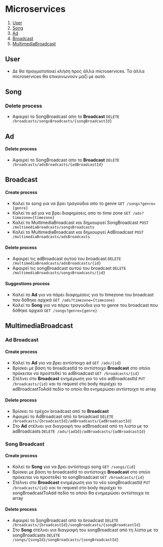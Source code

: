 # Microservices

1. [User](#User)
2. [Song](#Song)
3. [Ad](#Ad)
4. [Broadcast](#Broadcast)
5. [MultimediaBroadcast](#MultimediaBroadcast)


## User
- Δε θα πραγματοποιεί κλήση προς άλλα microservices. Τα άλλα microservices θα επικοινωνούν μαζί με αυτό.

## Song
### Delete process
- Αφαιρεί το SongBroadcast απο το **Broadcast** `DELETE /broadcasts/songsBroadcasts/{songBroadcastId}`

## Ad
#### Delete process
- Αφαιρεί το SongBroadcast απο το **Broadcast** `DELETE /broadcasts/adsBroadcasts/{adBroadcastId}`

## Broadcast
#### Create process
- Καλεί το song για να βρει τραγούδια απο το genre `GET /songs?genre={genre}`
- Καλεί το ad για να βρει διαφημίσεις απο το time zone `GET /ads?timezone={timezone}`
- Καλεί το MultimediaBroadcast και δημιουργεί SongBroadcast `POST /multimediaBroadcasts/songsBroadcasts`
- Καλεί το MultimediaBroadcast και δημιουργεί AdBroadcast `POST /multimediaBroadcasts/adsBroadcasts`

#### Delete process
- Αφαιρεί τις adBroadcast αυτού του broadcast `DELETE /multimediaBroadcasts/adsBroadcasts/{id}`
- Αφαιρεί τις songBroadcast αυτού του broadcast `DELETE /multimediaBroadcasts/songsBroadcasts/{id}`


#### Suggestions process
- Καλεί το **Ad** για να πάρει διαφημίσεις για το timezone του broadcast που δόθηκε αρχικά `GET /ads?timezone={timezone}`
- Καλεί το **Song** για να πάρει τραγούδια για το genre του broadcast που δόθηκε αρχικά `GET /songs?genre={genre}`


## MultimediaBroadcast

### Ad Broadcast
#### Create process
- Καλεί το **Ad** για να βρει αντίστοιχο ad `GET /ads/{id}`
- Βρίσκει με βάση το broadcastId το αντίστοιχο **Broadcast** στο οποίο πρόκειται να προστεθεί το adBroadcast `GET /broadcasts/{id}`
- Στέλνει στο **Broadcast** ενημέρωση για το νέο adBroadcastId `PUT /broadcasts/{id}` και το request στο body περιέχει το adBroadcastToAdd πεδίο το οποίο θα ενημερώσει αντίστοιχα το array

#### Delete process
- Βρίσκει το τρέχον broadcast από το **Broadcast**
- Αφαιρεί το AdBroadcast από το broadcast `DELETE /broadcasts/{broadcastId}/adBroadcasts/{adBroadcastId}`
- Στο **Ad** στέλνει για διαγραφή του adBroadcast από τη λιστα με τα adBroadcasts `DELETE /ads/{adId}/adBroadcasts/{adBroadcastId}`

### Song Broadcast
#### Create process
- Καλεί το **Song** για να βρει αντίστοιχο song `GET /songs/{id}`
- Βρίσκει με βάση το broadcastId το αντίστοιχο **Broadcast** στο οποίο πρόκειται να προστεθεί το songBroadcast `GET /broadcasts/{id}`
- Στέλνει στο **Broadcast** ενημέρωση για το νέο songBroadcastId `PUT /broadcasts/{id}` και το request στο body περιέχει το songBroadcastToAdd πεδίο το οποίο θα ενημερώσει αντίστοιχα το array

#### Delete process
- Αφαιρεί το SongBroadcast από το broadcast `DELETE /broadcasts/{broadcastId}/songBroadcasts/{songBroadcastId}`
- Στο **Song** στέλνει για διαγραφή του songBroadcast από τη λίστα με τα songBroadcasts `DELETE /songs/{songId}/songBroadcasts/{songBroadcastId}`
